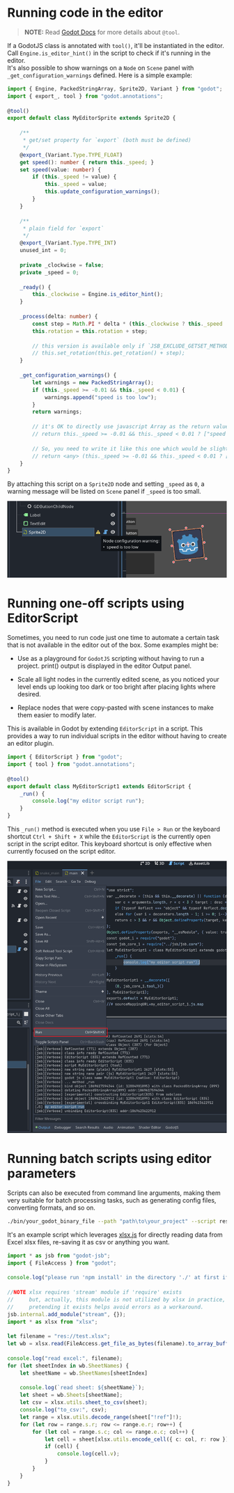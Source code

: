 
# Running code in the editor

> **NOTE:** Read [Godot Docs](https://docs.godotengine.org/en/stable/tutorials/plugins/running_code_in_the_editor.html#what-is-tool) for more details about `@tool`.


If a GodotJS class is annotated with `tool()`, it'll be instantiated in the editor. Call `Engine.is_editor_hint()` in the script to check if it's running in the editor.  
It's also possible to show warnings on a `Node` on `Scene` panel with `_get_configuration_warnings` defined. Here is a simple example:

```ts
import { Engine, PackedStringArray, Sprite2D, Variant } from "godot";
import { export_, tool } from "godot.annotations";

@tool()
export default class MyEditorSprite extends Sprite2D {

    /**
     * get/set property for `export` (both must be defined)
     */
    @export_(Variant.Type.TYPE_FLOAT)
    get speed(): number { return this._speed; }
    set speed(value: number) {
        if (this._speed != value) {
            this._speed = value;
            this.update_configuration_warnings();
        }
    }

    /**
     * plain field for `export`
     */
    @export_(Variant.Type.TYPE_INT)
    unused_int = 0;

    private _clockwise = false;
    private _speed = 0;

    _ready() {
        this._clockwise = Engine.is_editor_hint();
    }

    _process(delta: number) {
        const step = Math.PI * delta * (this._clockwise ? this._speed : -this._speed);
        this.rotation = this.rotation + step;

        // this version is available only if `JSB_EXCLUDE_GETSET_METHODS` is disabled on your side
        // this.set_rotation(this.get_rotation() + step);
    }

    _get_configuration_warnings() {
        let warnings = new PackedStringArray();
        if (this._speed >= -0.01 && this._speed < 0.01) {
            warnings.append("speed is too low");
        }
        return warnings;

        // it's OK to directly use javascript Array as the return value (except the complains from ts compiler):
        // return this._speed >= -0.01 && this._speed < 0.01 ? ["speed is too low"] : [];
        
        // So, you need to write it like this one which would be slightly ugly:
        // return <any> (this._speed >= -0.01 && this._speed < 0.01 ? ["speed is too low"] : []);
    }
}
```

By attaching this script on a `Sprite2D` node and setting `_speed` as `0`, a warning message will be listed on `Scene` panel if `_speed` is too small.

![show warnings on node](images/update_configuration_warnings.png)


# Running one-off scripts using EditorScript
Sometimes, you need to run code just one time to automate a certain task that is not available in the editor out of the box. Some examples might be:

- Use as a playground for `GodotJS` scripting without having to run a project. print() output is displayed in the editor Output panel.

- Scale all light nodes in the currently edited scene, as you noticed your level ends up looking too dark or too bright after placing lights where desired.

- Replace nodes that were copy-pasted with scene instances to make them easier to modify later.

This is available in Godot by extending `EditorScript` in a script. This provides a way to run individual scripts in the editor without having to create an editor plugin.

```ts 
import { EditorScript } from "godot";
import { tool } from "godot.annotations";

@tool()
export default class MyEditorScript1 extends EditorScript {
    _run() {
        console.log("my editor script run");
    }
}
```

This `_run()` method is executed when you use `File > Run` or the keyboard shortcut `Ctrl + Shift + X` while the `EditorScript` is the currently open script in the script editor. This keyboard shortcut is only effective when currently focused on the script editor.

![run_editor_script.png](images/run_editor_script.png)

# Running batch scripts using editor parameters
Scripts can also be executed from command line arguments, making them very suitable for batch processing tasks, such as generating config files, converting formats, and so on.

```sh
./bin/your_godot_binary_file --path "path\to\your_project" --script res://tests/read_xlsx.ts
```

It's an example script which leverages [xlsx.js](https://www.npmjs.com/package/xlsx) for directly reading data from Excel xlsx files, re-saving it as csv or anything you want.

```ts
import * as jsb from "godot-jsb";
import { FileAccess } from "godot";

console.log("please run 'npm install' in the directory './' at first if 'xlsx' module can not be resolved");

//NOTE xlsx requires 'stream' module if 'require' exists
//     but, actually, this module is not utilized by xlsx in practice, 
//     pretending it exists helps avoid errors as a workaround.
jsb.internal.add_module("stream", {});
import * as xlsx from "xlsx";

let filename = "res://test.xlsx";
let wb = xlsx.read(FileAccess.get_file_as_bytes(filename).to_array_buffer(), { type: "buffer" });

console.log("read excel:", filename);
for (let sheetIndex in wb.SheetNames) {
    let sheetName = wb.SheetNames[sheetIndex]

    console.log(`read sheet: ${sheetName}`);
    let sheet = wb.Sheets[sheetName];
    let csv = xlsx.utils.sheet_to_csv(sheet);
    console.log("to_csv:", csv);
    let range = xlsx.utils.decode_range(sheet["!ref"]!);
    for (let row = range.s.r; row <= range.e.r; row++) {
        for (let col = range.s.c; col <= range.e.c; col++) {
            let cell = sheet[xlsx.utils.encode_cell({ c: col, r: row })];
            if (cell) {
                console.log(cell.v);
            }
        }
    }
}

```
